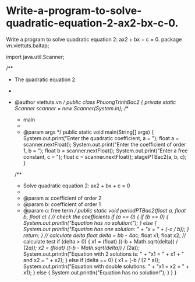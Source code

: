 # Write-a-program-to-solve-quadratic-equation-2-ax2-bx-c-0.
Write a program to solve quadratic equation 2: ax2 + bx + c = 0.
package vn.viettuts.baitap;
  
import java.util.Scanner;
  
/**
 * The quadratic equation 2
 *
 * @author viettuts.vn
 */
public class PhuongTrinhBac2 {
    private static Scanner scanner = new Scanner(System.in);
    /**
     * main
     *
     * @param args
     */
    public static void main(String[] args) {
        System.out.print("Enter the quadratic coefficient, a = ");
        float a = scanner.nextFloat();
        System.out.print("Enter the coefficient of order 1, b = ");
        float b = scanner.nextFloat();
        System.out.print("Enter a free constant, c = ");
        float c = scanner.nextFloat();
        stagePTBac2(a, b, c);
    }
      
    /**
     * Solve quadratic equation 2: ax2 + bx + c = 0
     *
     * @param a: coefficient of order 2
     * @param b: coefficient of order 1
     * @param c: free term
     */
    public static void periodPTBac2(float a, float b, float c) {
        // check the coefficients
        if (a == 0) {
            if (b == 0) {
                System.out.println("Equation has no solution!");
            } else {
                System.out.println("Equation has one solution: "
                        + "x = " + (-c / b));
            }
            return;
        }
        // calculate delta
        float delta = b*b - 4*a*c;
        float x1;
        float x2;
        // calculate test
        if (delta > 0) {
            x1 = (float) ((-b + Math.sqrt(delta)) / (2*a));
            x2 = (float) ((-b - Math.sqrt(delta)) / (2*a));
            System.out.println("Equation with 2 solutions is: "
                    + "x1 = " + x1 + " and x2 = " + x2);
        } else if (delta == 0) {
            x1 = (-b / (2 * a));
            System.out.println("Equation with double solutions: "
                    + "x1 = x2 = " + x1);
        } else {
            System.out.println("Equation has no solution!");
        }
    }
}
